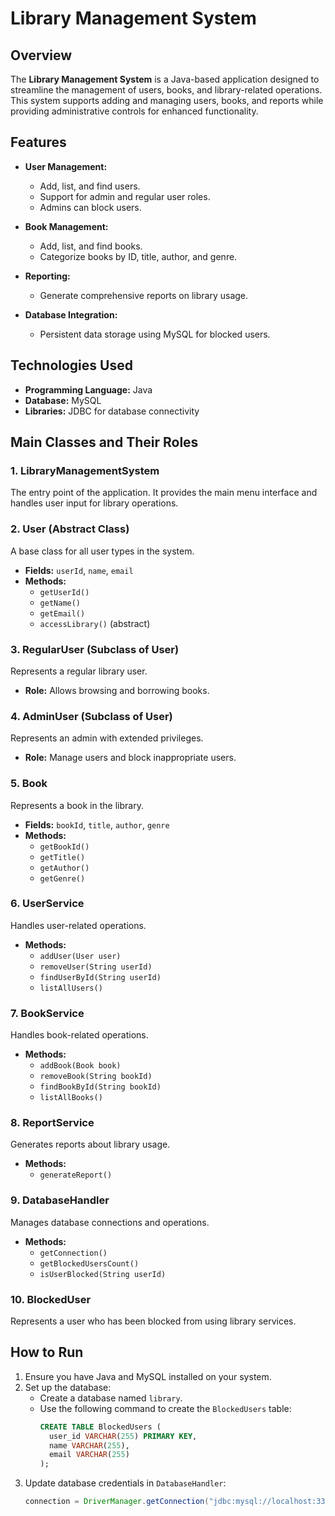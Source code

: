 # Library Management System

## Overview

The **Library Management System** is a Java-based application designed to streamline the management of users, books, and library-related operations. This system supports adding and managing users, books, and reports while providing administrative controls for enhanced functionality.

## Features

- **User Management:**
  - Add, list, and find users.
  - Support for admin and regular user roles.
  - Admins can block users.

- **Book Management:**
  - Add, list, and find books.
  - Categorize books by ID, title, author, and genre.

- **Reporting:**
  - Generate comprehensive reports on library usage.

- **Database Integration:**
  - Persistent data storage using MySQL for blocked users.

## Technologies Used

- **Programming Language:** Java
- **Database:** MySQL
- **Libraries:** JDBC for database connectivity

## Main Classes and Their Roles

### 1. **LibraryManagementSystem**
The entry point of the application. It provides the main menu interface and handles user input for library operations.

### 2. **User (Abstract Class)**
A base class for all user types in the system.
- **Fields:** `userId`, `name`, `email`
- **Methods:** 
  - `getUserId()`
  - `getName()`
  - `getEmail()`
  - `accessLibrary()` (abstract)

### 3. **RegularUser (Subclass of User)**
Represents a regular library user.
- **Role:** Allows browsing and borrowing books.

### 4. **AdminUser (Subclass of User)**
Represents an admin with extended privileges.
- **Role:** Manage users and block inappropriate users.

### 5. **Book**
Represents a book in the library.
- **Fields:** `bookId`, `title`, `author`, `genre`
- **Methods:** 
  - `getBookId()`
  - `getTitle()`
  - `getAuthor()`
  - `getGenre()`

### 6. **UserService**
Handles user-related operations.
- **Methods:**
  - `addUser(User user)`
  - `removeUser(String userId)`
  - `findUserById(String userId)`
  - `listAllUsers()`

### 7. **BookService**
Handles book-related operations.
- **Methods:**
  - `addBook(Book book)`
  - `removeBook(String bookId)`
  - `findBookById(String bookId)`
  - `listAllBooks()`

### 8. **ReportService**
Generates reports about library usage.
- **Methods:**
  - `generateReport()`

### 9. **DatabaseHandler**
Manages database connections and operations.
- **Methods:**
  - `getConnection()`
  - `getBlockedUsersCount()`
  - `isUserBlocked(String userId)`

### 10. **BlockedUser**
Represents a user who has been blocked from using library services.

## How to Run

1. Ensure you have Java and MySQL installed on your system.
2. Set up the database:
   - Create a database named `library`.
   - Use the following command to create the `BlockedUsers` table:
     ```sql
     CREATE TABLE BlockedUsers (
       user_id VARCHAR(255) PRIMARY KEY,
       name VARCHAR(255),
       email VARCHAR(255)
     );
     ```
3. Update database credentials in `DatabaseHandler`:
   ```java
   connection = DriverManager.getConnection("jdbc:mysql://localhost:3306/library", "your_username", "your_password");
